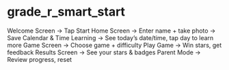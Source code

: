 # grade_r_smart_start
Welcome Screen → Tap Start  Home Screen → Enter name + take photo → Save  Calendar &amp; Time Learning → See today’s date/time, tap day to learn more  Game Screen → Choose game + difficulty  Play Game → Win stars, get feedback  Results Screen → See your stars &amp; badges  Parent Mode → Review progress, reset
